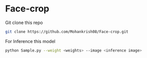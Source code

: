 # Face-crop

Git clone this repo

```bash
git clone https://github.com/Mohankrish08/Face-crop.git
```

For Inference this model

```bash
python Sample.py --weight <weights> --image <inference image>
```